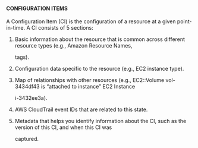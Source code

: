 #### CONFIGURATION ITEMS

A Configuration Item (CI) is the configuration of a resource at a given
point-in-time. A CI consists of 5 sections:

1. Basic information about the resource that is common across different resource
   types (e.g., Amazon Resource Names,

   tags).

2. Configuration data specific to the resource (e.g., EC2 instance type).

3. Map of relationships with other resources (e.g., EC2::Volume vol-3434df43 is
   “attached to instance” EC2 Instance

   i-3432ee3a).

4. AWS CloudTrail event IDs that are related to this state.

5. Metadata that helps you identify information about the CI, such as the
   version of this CI, and when this CI was

   captured.

